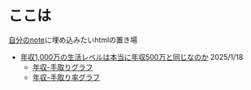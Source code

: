 # ここは

[自分のnote](https://note.com/662611034)に埋め込みたいhtmlの置き場

- [年収1,000万の生活レベルは本当に年収500万と同じなのか]() 2025/1/18
  - [年収-手取りグラフ](./20250118_nenshu_tedori/tedori.html)
  - [年収-手取り率グラフ](./20250118_nenshu_tedori/rate.html)
